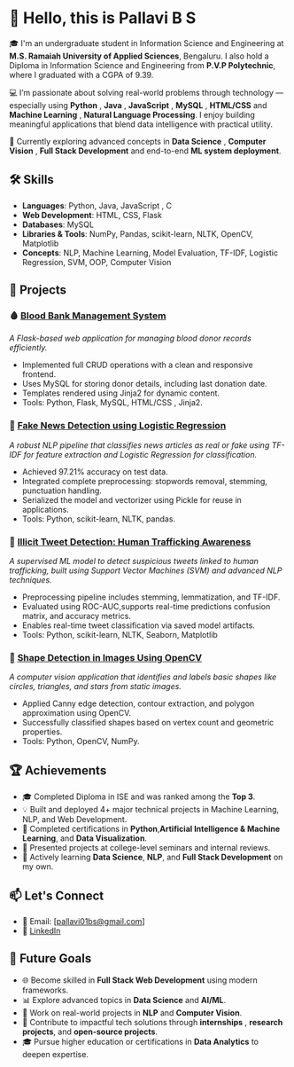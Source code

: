 # 👋 Hello, this is Pallavi B S
🎓 I'm an undergraduate student in Information Science and Engineering at **M.S. Ramaiah University of Applied Sciences**, Bengaluru. 
  I also hold a Diploma in Information Science and Engineering from  **P.V.P Polytechnic**, where I graduated with a CGPA of 9.39.

💻 I’m passionate about solving real-world problems through technology — especially using **Python** , **Java** , **JavaScript** , **MySQL** , **HTML/CSS** and **Machine Learning** , **Natural Language Processing**. I enjoy building meaningful applications that blend data intelligence with practical utility.

🌱 Currently exploring advanced concepts in **Data Science** , **Computer Vision** , **Full Stack Development** and end-to-end **ML system deployment**.

## 🛠️ Skills
 - **Languages**: Python, Java, JavaScript , C
 - **Web Development**: HTML, CSS, Flask
 - **Databases**: MySQL
 - **Libraries & Tools**: NumPy, Pandas, scikit-learn, NLTK, OpenCV, Matplotlib
 - **Concepts**: NLP, Machine Learning, Model Evaluation, TF-IDF, Logistic Regression, SVM, OOP, Computer Vision

## 💼 Projects
### 🩸 [Blood Bank Management System](https://github.com/Pallavi01bs/Blood-Bank-Management-System)

*A Flask-based web application for managing blood donor records efficiently.*

 - Implemented full CRUD operations with a clean and responsive frontend.
 - Uses MySQL for storing donor details, including last donation date.
 - Templates rendered using Jinja2 for dynamic content.
 - Tools: Python, Flask, MySQL, HTML/CSS , Jinja2.

### 🧠 [Fake News Detection using Logistic Regression](https://github.com/Pallavi01bs/Fake-News-Detection-Using-Logistic-Regression)

*A robust NLP pipeline that classifies news articles as real or fake using TF-IDF for feature extraction and Logistic Regression for classification.*

 - Achieved 97.21% accuracy on test data.
 - Integrated complete preprocessing: stopwords removal, stemming, punctuation handling.
 - Serialized the model and vectorizer using Pickle for reuse in applications.
 - Tools: Python, scikit-learn, NLTK, pandas.

### 🚨 [Illicit Tweet Detection: Human Trafficking Awareness](https://github.com/Pallavi01bs/Illicit-Tweet-Detection-Human-Trafficking-on-Twitter)

*A supervised ML model to detect suspicious tweets linked to human trafficking, built using Support Vector Machines (SVM) and advanced NLP techniques.*

 - Preprocessing pipeline includes stemming, lemmatization, and TF-IDF.
 - Evaluated using ROC-AUC,supports real-time predictions confusion matrix, and accuracy metrics.
 - Enables real-time tweet classification via saved model artifacts.
 - Tools: Python, scikit-learn, NLTK, Seaborn, Matplotlib
   
### 🧠 [Shape Detection in Images Using OpenCV](https://github.com/Pallavi01bs/Shape-Detection-in-Images-Using-OpenCV)

*A computer vision application that identifies and labels basic shapes like circles, triangles, and stars from static images.*

 - Applied Canny edge detection, contour extraction, and polygon approximation using OpenCV.
 - Successfully classified shapes based on vertex count and geometric properties.
 - Tools: Python, OpenCV, NumPy.


## 🏆 Achievements
 - 🎓 Completed Diploma in ISE and was ranked among the **Top 3**. 
 - 💡 Built and deployed 4+ major technical projects in Machine Learning, NLP, and Web Development.
 - 📜 Completed certifications in **Python**,**Artificial Intelligence & Machine Learning**, and **Data Visualization**.
 - 🎤 Presented projects at college-level seminars and internal reviews.
 - 🚀 Actively learning **Data Science**, **NLP**, and **Full Stack Development** on my own.


## 📫 Let's Connect
 - 📧 Email: [pallavi01bs@gmail.com]
 - 🔗 [LinkedIn](http://www.linkedin.com/in/pallavi01bs)


## 🔭 Future Goals
 - 🌐 Become skilled in **Full Stack Web Development** using modern frameworks.
 - 📊 Explore advanced topics in **Data Science** and **AI/ML**.
 - 🤖 Work on real-world projects in **NLP** and **Computer Vision**.
 - 💼 Contribute to impactful tech solutions through **internships** , **research projects**, and **open-source projects**.
 - 🎓 Pursue higher education or certifications in **Data Analytics** to deepen expertise.
